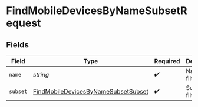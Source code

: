 # FindMobileDevicesByNameSubsetRequest


## Fields

| Field                                                                                                 | Type                                                                                                  | Required                                                                                              | Description                                                                                           |
| ----------------------------------------------------------------------------------------------------- | ----------------------------------------------------------------------------------------------------- | ----------------------------------------------------------------------------------------------------- | ----------------------------------------------------------------------------------------------------- |
| `name`                                                                                                | *string*                                                                                              | :heavy_check_mark:                                                                                    | Name to filter by                                                                                     |
| `subset`                                                                                              | [FindMobileDevicesByNameSubsetSubset](../../models/operations/findmobiledevicesbynamesubsetsubset.md) | :heavy_check_mark:                                                                                    | Subset to filter by                                                                                   |